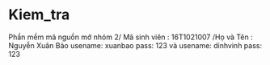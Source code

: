 # Kiem_tra
Phần mềm mã nguồn mở nhóm 2/ Mã sinh viên : 16T1021007 /Họ và Tên : Nguyễn Xuân Bảo
usename: xuanbao pass: 123 và usename: dinhvinh pass: 123
